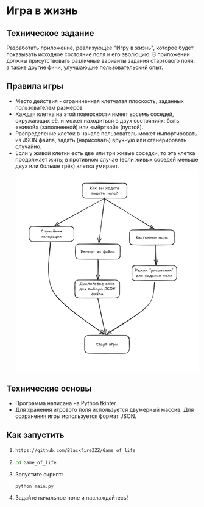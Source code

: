 # Игра в жизнь

## Техническое задание
Разработать приложение, реализующее "Игру в жизнь", которое будет показывать исходное состояние поля и его эволюцию.
В приложении должны присутствовать различные варианты задания стартового поля, а также другие фичи, улучшающие пользовательский опыт.
## Правила игры
- Место действия - ограниченная клетчатая плоскость, заданных пользователем размеров
- Каждая клетка на этой поверхности имеет восемь соседей, окружающих её, и может находиться в двух состояниях: быть «живой» (заполненной) или «мёртвой» (пустой).
- Распределение клеток в начале пользователь может импортировать из JSON файла, задать (нарисовать) вручную или сгенерировать случайно.
- Если у живой клетки есть две или три живые соседки, то эта клетка продолжает жить; в противном случае (если живых соседей меньше двух или больше трёх) клетка умирает.
![Пользовательские сценарии](Scheme.jpg)
## Технические основы
- Программа написана на Python tkinter.
- Для хранения игрового поля используется двумерный массив. Для сохранения игры используется формат JSON.
## Как запустить
1. ```bash
   https://github.com/BlackfireZZZ/Game_of_life
2. ```bash
   cd Game_of_life
   ```
3. Запустите скрипт:  
   ```bash
   python main.py
   ```
4. Задайте начальное поле и наслаждайтесь!


